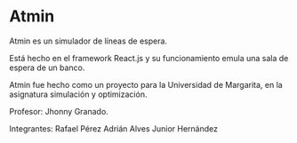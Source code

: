 # Atmin

Atmin es un simulador de líneas de espera.

Está hecho en el framework React.js y su funcionamiento emula una sala de espera de un banco.

Atmin fue hecho como un proyecto para la Universidad de Margarita, en la asignatura simulación y optimización.

Profesor: Jhonny Granado.

Integrantes:
Rafael Pérez
Adrián Alves
Junior Hernández